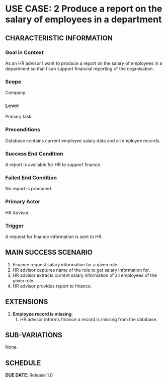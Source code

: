 # USE CASE: 2 Produce a report on the salary of employees in a department 

## CHARACTERISTIC INFORMATION

### Goal in Context

As an HR advisor I want to produce a report on the salary of employees in a department so that I can support financial reporting of the organisation.

### Scope

Company.

### Level

Primary task.

### Preconditions

Database contains current employee salary data and all employee records.

### Success End Condition

A report is available for HR to support finance.

### Failed End Condition

No report is produced.

### Primary Actor

HR Advisor.

### Trigger

A request for finance information is sent to HR.

## MAIN SUCCESS SCENARIO

1. Finance request salary information for a given role.
2. HR advisor captures name of the role to get salary information for.
3. HR advisor extracts current salary information of all employees of the given role.
4. HR advisor provides report to finance.

## EXTENSIONS

3. **Employee record is missing**:
    1. HR advisor informs finance a record is missing from the database.

## SUB-VARIATIONS

None.

## SCHEDULE

**DUE DATE**: Release 1.0
